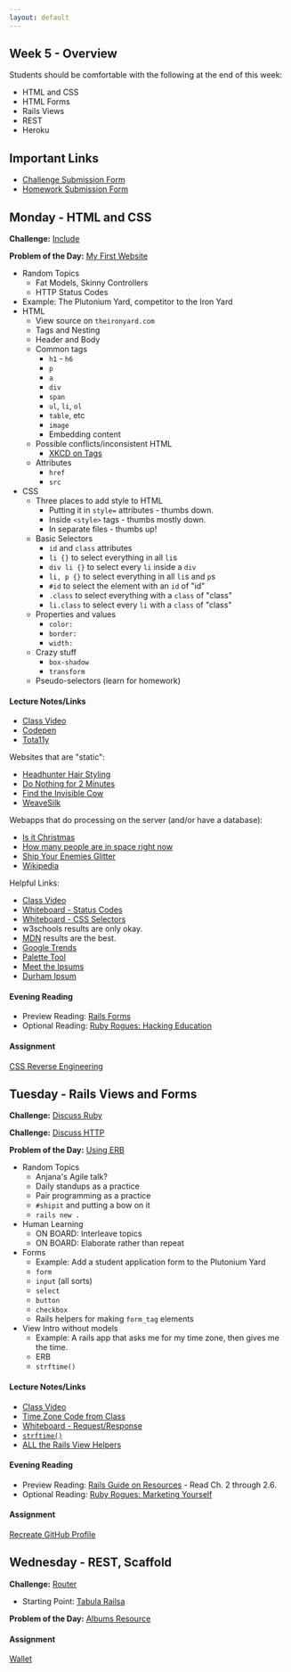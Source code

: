 ```yaml
---
layout: default
---
```


## Week 5 - Overview

Students should be comfortable with the following at the end of this week:

* HTML and CSS
* HTML Forms
* Rails Views
* REST
* Heroku


## Important Links

* [Challenge Submission Form](http://goo.gl/forms/JhvP6hX7VN)
* [Homework Submission Form](http://goo.gl/forms/2Gki2xhdO6)


## Monday - HTML and CSS

**Challenge:** [Include](https://github.com/masonfmatthews/rails_assignments/blob/master/challenges/include_challenge.rb)

<!--[Discuss Ruby](https://github.com/masonfmatthews/rails_assignments/blob/master/challenges/discuss_ruby.md)-->

**Problem of the Day:** [My First Website](https://github.com/masonfmatthews/rails_assignments/blob/master/exercises/my_first_website)

* Random Topics
  * Fat Models, Skinny Controllers
  * HTTP Status Codes
* Example: The Plutonium Yard, competitor to the Iron Yard
* HTML
  * View source on `theironyard.com`
  * Tags and Nesting
  * Header and Body
  * Common tags
    * `h1` - `h6`
    * `p`
    * `a`
    * `div`
    * `span`
    * `ul`, `li`, `ol`
    * `table`, etc
    * `image`
    * Embedding content
  * Possible conflicts/inconsistent HTML
    * [XKCD on Tags](https://xkcd.com/1144/)
  * Attributes
    * `href`
    * `src`
* CSS
  * Three places to add style to HTML
    * Putting it in `style=` attributes - thumbs down.
    * Inside `<style>` tags - thumbs mostly down.
    * In separate files - thumbs up!
  * Basic Selectors
    * `id` and `class` attributes
    * `li {}` to select everything in all `li`s
    * `div li {}` to select every `li` inside a `div`
    * `li, p {}` to select everything in all `li`s and `p`s
    * `#id` to select the element with an `id` of "id"
    * `.class` to select everything with a `class` of "class"
    * `li.class` to select every `li` with a `class` of "class"
  * Properties and values
    * `color:`
    * `border:`
    * `width:`
  * Crazy stuff
    * `box-shadow`
    * `transform`
  * Pseudo-selectors (learn for homework)

#### Lecture Notes/Links

* [Class Video]()
* [Codepen](http://codepen.io)
* [Tota11y](http://khan.github.io/tota11y/)

Websites that are "static":

* [Headhunter Hair Styling](http://www.headhunterhairstyling.com/)
* [Do Nothing for 2 Minutes](http://www.donothingfor2minutes.com/)
* [Find the Invisible Cow](http://findtheinvisiblecow.com/)
* [WeaveSilk](http://weavesilk.com/)

Webapps that do processing on the server (and/or have a database):

* [Is it Christmas](http://isitchristmas.com)
* [How many people are in space right now](http://howmanypeopleareinspacerightnow.com)
* [Ship Your Enemies Glitter](http://shipyourenemiesglitter.com/)
* [Wikipedia](http://wikipedia.com)

Helpful Links:

* [Class Video](https://youtu.be/ZHNDFYKbobg)
* [Whiteboard - Status Codes](http://tiyd-rails.s3.amazonaws.com/pictures/uploaded_files/000/000/038/original/response_codes.jpg?1443457513)
* [Whiteboard - CSS Selectors](http://tiyd-rails.s3.amazonaws.com/pictures/uploaded_files/000/000/039/original/css_selectors.jpg?1443457544)
* w3schools results are only okay.
* [MDN](https://developer.mozilla.org/en-US/) results are the best.
* [Google Trends](https://trends.google.com)
* [Palette Tool](http://paletton.com/#uid=13P0u0kllll70vXeaqEswg1G0aI)
* [Meet the Ipsums](http://meettheipsums.com)
* [Durham Ipsum](http://durhamipsum.com)

#### Evening Reading

* Preview Reading: [Rails Forms](http://guides.rubyonrails.org/form_helpers.html)
* Optional Reading: [Ruby Rogues: Hacking Education](http://devchat.tv/ruby-rogues/159-rr-hacking-education-with-saron-yitbarek)

#### Assignment

[CSS Reverse Engineering](https://github.com/tiyd-rails-2015-08/css_reverse_engineering)


## Tuesday - Rails Views and Forms

**Challenge:** [Discuss Ruby](https://github.com/masonfmatthews/rails_assignments/blob/master/challenges/discuss_ruby.md)

**Challenge:** [Discuss HTTP](https://github.com/masonfmatthews/rails_assignments/blob/master/challenges/discuss_http.md)

**Problem of the Day:** [Using ERB](https://github.com/masonfmatthews/rails_assignments/blob/master/exercises/my_first_erb)

* Random Topics
  * Anjana's Agile talk?
  * Daily standups as a practice
  * Pair programming as a practice
  * `#shipit` and putting a bow on it
  * `rails new .`
* Human Learning
  * ON BOARD: Interleave topics
  * ON BOARD: Elaborate rather than repeat
* Forms
  * Example: Add a student application form to the Plutonium Yard
  * `form`
  * `input` (all sorts)
  * `select`
  * `button`
  * `checkbox`
  * Rails helpers for making `form_tag` elements
* View Intro without models
  * Example: A rails app that asks me for my time zone, then gives me the time.
  * ERB
  * `strftime()`

#### Lecture Notes/Links

* [Class Video](https://youtu.be/4me1mOWT-sY)
* [Time Zone Code from Class](https://github.com/tiyd-rails-2015-08/time_zone)
* [Whiteboard - Request/Response](http://tiyd-rails.s3.amazonaws.com/pictures/uploaded_files/000/000/040/original/call_response.jpg?1443554806)
* [`strftime()`](http://strftime.net/)
* [ALL the Rails View Helpers](http://api.rubyonrails.org/classes/ActionView/Helpers.html)

#### Evening Reading

* Preview Reading: [Rails Guide on Resources](http://guides.rubyonrails.org/routing.html#resource-routing-the-rails-default) - Read Ch. 2 through 2.6.
* Optional Reading: [Ruby Rogues: Marketing Yourself](http://devchat.tv/ruby-rogues/187-marketing-yourself-as-a-software-developer-with-john-sonmez)

#### Assignment

[Recreate GitHub Profile](https://github.com/tiyd-rails-2015-08/github_profile)

## Wednesday - REST, Scaffold

**Challenge:** [Router](https://github.com/masonfmatthews/rails_assignments/blob/master/challenges/rails_router.md)

* Starting Point: [Tabula Railsa](https://github.com/tiyd-rails-2015-08/tabula_railsa)

**Problem of the Day:** [Albums Resource](https://github.com/masonfmatthews/rails_assignments/blob/master/exercises/albums_resource)


<!--
* Agile
  * How did it feel to have to match GitHub's pages exactly?
  * ON BOARD: Beware Baby Duck Syndrome
  * [XKCD on Breaking Someone's Workflow](https://xkcd.com/1172/)
  * Marketing yourself
  * Networking at events
  * Self Confidence vs. Arrogance
  * Bragging vs. Marketing
  * Entitlement of the Software Developer Community
* Random Topics
  * The "10 minutes ago" problem
  * `before_action` (similar to `before_create`)
  * `ApplicationController`
  * Memoization (`||=`)
  * `rails-footnotes` gem
  * `find` vs `find_by_id`
  * Accessibility
* Scaffold
  * Remove `jbuilder` from Gemfile if you don't want an API.
* `form_for` and related methods
* Resources
* REST

#### Lecture Notes/Links

* [Class Video]()
* [Rails Footnotes](https://github.com/josevalim/rails-footnotes) - `rails generate rails_footnotes:install`
* [Rails Guides for Form Helpers](http://guides.rubyonrails.org/form_helpers.html)

#### Evening Reading

* [Pro Git Ch. 7.7](http://git-scm.com/book/en/v2/Git-Tools-Reset-Demystified) - This is maybe the best chapter in the book.
* [Pro Git Ch. 7.6](http://git-scm.com/book/en/v2/Git-Tools-Rewriting-History)

-->

#### Assignment

[Wallet](https://github.com/tiyd-rails-2015-08/wallet)

<!--

## Thursday - Helpers/Partials, Heroku/Production

**Challenge:** [Rails Environments](https://github.com/masonfmatthews/rails_assignments/blob/master/challenges/rails_environments.md)

* Rails Servers (WEBrick vs. Mongrel vs. Puma)
* Example: [Wallet Helpers and Partials](https://github.com/tiyd-rails-2015-08/helpers_and_partials) - `transactions/index.html.erb`
* Partials
* Helpers
  * `.html_safe`
  * XSS
* Dev vs. Test vs. Production
* Gitflow
* Heroku
  * `git remote` review
  * Set up account
  * Create new Heroku project
  * Move `sqlite3` gem to development and test
  * Add `pg` and `rails_12factor` gems to production
  * Add `puma` gem to base of Gemfile
  * Create Procfile which says `web: bundle exec puma -C config/puma.rb`
  * Create `config/puma.rb` per [Heroku's instructions](https://devcenter.heroku.com/articles/deploying-rails-applications-with-the-puma-web-server)
  * `bundle install --without production`
  * `heroku git:remote -a damp-peak-9050`
  * `git push heroku master`
  * `heroku run rake db:migrate`
  * `heroku run rake db:seed`

#### Lecture Notes/Links

* [Class Video]()
* [Rails helpers tutorial](http://mixandgo.com/blog/the-beginner-s-guide-to-rails-helpers?utm_source=rubyweekly&utm_medium=email)
* [Heroku docs on installing Rails 4 apps](https://devcenter.heroku.com/articles/rails4)
* [Heroku docs on setting up Puma](https://devcenter.heroku.com/articles/deploying-rails-applications-with-the-puma-web-server)

#### Evening Reading

* [Ruby Rogues: When to Use Modules](http://devchat.tv/ruby-rogues/022-rr-when-to-use-modules)

## Weekend Assignment - IN PAIRS

[Health Tracker](https://github.com/tiyd-rails-2015-08/health_tracker)

-->
